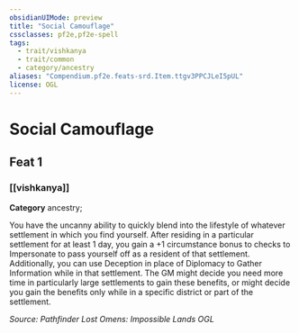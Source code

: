 ```yaml
---
obsidianUIMode: preview
title: "Social Camouflage"
cssclasses: pf2e,pf2e-spell
tags:
  - trait/vishkanya
  - trait/common
  - category/ancestry
aliases: "Compendium.pf2e.feats-srd.Item.ttgv3PPCJLeI5pUL"
license: OGL
---
```

# Social Camouflage
## Feat 1
### [[vishkanya]]

**Category** ancestry; 




You have the uncanny ability to quickly blend into the lifestyle of whatever settlement in which you find yourself. After residing in a particular settlement for at least 1 day, you gain a +1 circumstance bonus to checks to Impersonate to pass yourself off as a resident of that settlement. Additionally, you can use Deception in place of Diplomacy to Gather Information while in that settlement. The GM might decide you need more time in particularly large settlements to gain these benefits, or might decide you gain the benefits only while in a specific district or part of the settlement.

*Source: Pathfinder Lost Omens: Impossible Lands*
*OGL*